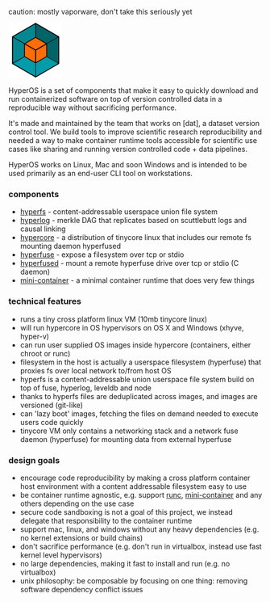 
caution: mostly vaporware, don't take this seriously yet

![logo](hyperos.png)

HyperOS is a set of components that make it easy to quickly download and run containerized software on top of version controlled data in a reproducible way without sacrificing performance.

It's made and maintained by the team that works on [dat], a dataset version control tool. We build tools to improve scientific research reproducibility and needed a way to make container runtime tools accessible for scientific use cases like sharing and running version controlled code + data pipelines.

HyperOS works on Linux, Mac and soon Windows and is intended to be used primarily as an end-user CLI tool on workstations.

### components

- [hyperfs](https://www.npmjs.com/package/hyperfs) - content-addressable userspace union file system
- [hyperlog](https://www.npmjs.com/package/hyperlog) - merkle DAG that replicates based on scuttlebutt logs and causal linking
- [hypercore](https://github.com/maxogden/hypercore) - a distribution of tinycore linux that includes our remote fs mounting daemon hyperfused
- [hyperfuse](https://github.com/mafintosh/hyperfuse) - expose a filesystem over tcp or stdio
- [hyperfused](https://github.com/mafintosh/hyperfused) - mount a remote hyperfuse drive over tcp or stdio (C daemon)
- [mini-container](https://github.com/mafintosh/mini-container) - a minimal container runtime that does very few things

### technical features

- runs a tiny cross platform linux VM (10mb tinycore linux)
- will run hypercore in OS hypervisors on OS X and Windows (xhyve, hyper-v)
- can run user supplied OS images inside hypercore (containers, either chroot or runc)
- filesystem in the host is actually a userspace filesystem (hyperfuse) that proxies fs over local network to/from host OS
- hyperfs is a content-addressable union userspace file system build on top of fuse, hyperlog, leveldb and node
- thanks to hyperfs files are deduplicated across images, and images are versioned (git-like)
- can 'lazy boot' images, fetching the files on demand needed to execute users code quickly
- tinycore VM only contains a networking stack and a network fuse daemon (hyperfuse) for mounting data from external hyperfuse

### design goals

- encourage code reproducibility by making a cross platform container host environment with a content addressable filesystem easy to use
- be container runtime agnostic, e.g. support [runc](https://github.com/opencontainers/runc), [mini-container](https://github.com/mafintosh/mini-container) and any others depending on the use case
- secure code sandboxing is not a goal of this project, we instead delegate that responsibility to the container runtime
- support mac, linux, and windows without any heavy dependencies (e.g. no kernel extensions or build chains)
- don't sacrifice performance (e.g. don't run in virtualbox, instead use fast kernel level hypervisors)
- no large dependencies, making it fast to install and run (e.g. no virtualbox)
- unix philosophy: be composable by focusing on one thing: removing software dependency conflict issues
